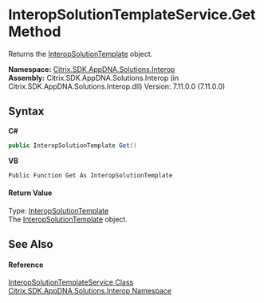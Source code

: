 # InteropSolutionTemplateService.Get Method 
 

Returns the <a href="3617a8d0-6eda-52c6-91fa-4a38de42a7fc">InteropSolutionTemplate</a> object.

**Namespace:**&nbsp;<a href="9b022d31-dfbd-e494-2a35-12a59446d9d6">Citrix.SDK.AppDNA.Solutions.Interop</a><br />**Assembly:**&nbsp;Citrix.SDK.AppDNA.Solutions.Interop (in Citrix.SDK.AppDNA.Solutions.Interop.dll) Version: 7.11.0.0 (7.11.0.0)

## Syntax

**C#**
```csharp
public InteropSolutionTemplate Get()
```

**VB**
```vbnet
Public Function Get As InteropSolutionTemplate
```


#### Return Value
Type: <a href="3617a8d0-6eda-52c6-91fa-4a38de42a7fc">InteropSolutionTemplate</a><br />The <a href="3617a8d0-6eda-52c6-91fa-4a38de42a7fc">InteropSolutionTemplate</a> object.

## See Also


#### Reference
<a href="59d4dde1-9ee2-8630-8520-7e6b4bbe3e99">InteropSolutionTemplateService Class</a><br /><a href="9b022d31-dfbd-e494-2a35-12a59446d9d6">Citrix.SDK.AppDNA.Solutions.Interop Namespace</a><br />